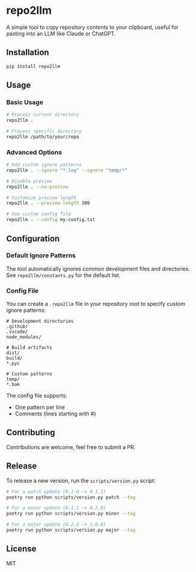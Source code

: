 # repo2llm

A simple tool to copy repository contents to your clipboard, useful for pasting into an LLM like Claude or ChatGPT.

## Installation

```bash
pip install repo2llm
```

## Usage

### Basic Usage
```bash
# Process current directory
repo2llm .

# Process specific directory
repo2llm /path/to/your/repo
```

### Advanced Options
```bash
# Add custom ignore patterns
repo2llm . --ignore "*.log" --ignore "temp/*"

# Disable preview
repo2llm . --no-preview

# Customize preview length
repo2llm . --preview-length 300

# Use custom config file
repo2llm . --config my-config.txt
```

## Configuration

### Default Ignore Patterns
The tool automatically ignores common development files and directories. See `repo2llm/constants.py` for the default list.

### Config File
You can create a `.repo2llm` file in your repository root to specify custom ignore patterns:

```text
# Development directories
.github/
.vscode/
node_modules/

# Build artifacts
dist/
build/
*.pyc

# Custom patterns
temp/
*.bak
```

The config file supports:
- One pattern per line
- Comments (lines starting with #)


## Contributing

Contributions are welcome, feel free to submit a PR.

## Release

To release a new version, run the `scripts/version.py` script:

```bash
# For a patch update (0.1.0 -> 0.1.1)
poetry run python scripts/version.py patch --tag

# For a minor update (0.1.1 -> 0.2.0)
poetry run python scripts/version.py minor --tag

# For a major update (0.2.0 -> 1.0.0)
poetry run python scripts/version.py major --tag
```

## License

MIT
